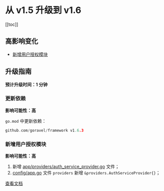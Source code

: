 # 从 v1.5 升级到 v1.6

[[toc]]

## 高影响变化

- [新增用户授权模块](#新增用户授权模块)

## 升级指南

**预计升级时间：1 分钟**

### 更新依赖

**影响可能性：高**

`go.mod` 中更新依赖：

```go
github.com/goravel/framework v1.6.3
```

### 新增用户授权模块

**影响可能性：高**

1. 新增 [app/providers/auth_service_provider.go](https://github.com/goravel/goravel/blob/v1.6.0/app/providers/auth_service_provider.go) 文件；
2. [config/app.go](https://github.com/goravel/goravel/blob/v1.6.0/config/app.go) 文件 `providers` 新增 `&providers.AuthServiceProvider{}`；

[查看文档](../security/authorization.md)

<CommentService/>
